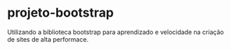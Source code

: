 # projeto-bootstrap
 Utilizando a biblioteca bootstrap para aprendizado e velocidade na criação de sites de alta performace.
